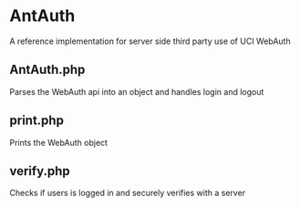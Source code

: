 # AntAuth
A reference implementation for server side third party use of UCI WebAuth

## AntAuth.php
Parses the WebAuth api into an object and handles login and logout

## print.php
Prints the WebAuth object

## verify.php
Checks if users is logged in and securely verifies with a server
